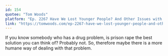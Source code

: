 ```yaml
---
id: 154
quotee: "Tom Woods"
platform: "Ep. 2267 Have We Lost Younger People? And Other Issues with Ezra Wyrick"
link: "https://tomwoods.com/ep-2267-have-we-lost-younger-people-and-other-issues-with-ezra-wyrick/"
---
```


If you know somebody who has a drug problem, is prison rape the best solution you can think of? Probably not. So, therefore maybe there is a more humane way of dealing with that problem.
